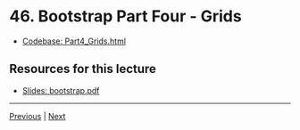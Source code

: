 # 46. Bootstrap Part Four - Grids

-   [Codebase: Part4_Grids.html](../../codebase/python-django/Bootstrap/Part4_Grids.html)


##  Resources for this lecture


-   [Slides: bootstrap.pdf](https://python-ds.s3.us-west-1.amazonaws.com/Python-and-Django-Full-Stack-Web-Developer-Bootcamp/Resources/bootstrap.pdf)


---

[Previous](./45_Bootstrap-Part-Three-Navbars.md) | [Next](./47_Bootstrap-Project.md)